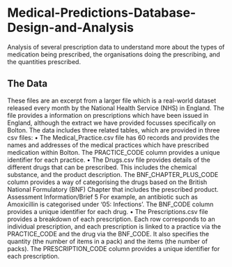 # Medical-Predictions-Database-Design-and-Analysis
Analysis of several prescription data to understand more about the types of medication being  prescribed, the organisations doing the prescribing, and the quantities prescribed. 

## The Data
These files are an excerpt from a larger file which is a real-world dataset released every month by 
the National Health Service (NHS) in England. The file provides a information on prescriptions 
which have been issued in England, although the extract we have provided focusses 
specifically on Bolton. 
The data includes three related tables, which are provided in three csv files:
• The Medical_Practice.csv file has 60 records and provides the names and addresses of 
the medical practices which have prescribed medication within Bolton. The 
PRACTICE_CODE column provides a unique identifier for each practice.
• The Drugs.csv file provides details of the different drugs that can be prescribed. This 
includes the chemical substance, and the product description. The 
BNF_CHAPTER_PLUS_CODE column provides a way of categorising the drugs based on 
the British National Formulatory (BNF) Chapter that includes the prescribed product. 
Assessment Information/Brief
5
For example, an antibiotic such as Amoxicillin is categorised under ‘05: Infections’. The 
BNF_CODE column provides a unique identifier for each drug.
• The Prescriptions.csv file provides a breakdown of each prescription. Each row 
corresponds to an individual prescription, and each prescription is linked to a practice 
via the PRACTICE_CODE and the drug via the BNF_CODE. It also specifies the quantity 
(the number of items in a pack) and the items (the number of packs). The 
PRESCRIPTION_CODE column provides a unique identifier for each prescription.
